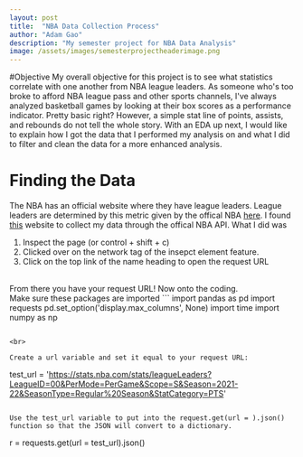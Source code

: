 ```yaml
---
layout: post
title:  "NBA Data Collection Process"
author: "Adam Gao"
description: "My semester project for NBA Data Analysis"
image: /assets/images/semesterprojectheaderimage.png
--- 
```

#Objective
My overall objective for this project is to see what statistics correlate with one another from NBA league leaders. As someone who's too broke to afford NBA league pass and other sports channels, I've always analyzed basketball games by looking at their box scores as a performance indicator. Pretty basic right? However, a simple stat line of points, assists, and rebounds do not tell the whole story. With an EDA up next, I would like to explain how I got the data that I performed my analysis on and what I did to filter and clean the data for a more enhanced analysis.

# Finding the Data  
The NBA has an official website where they have league leaders. League leaders are determined by this metric given by the offical NBA [here](https://www.nba.com/stats/help/statminimums). I found [this](https://www.nba.com/stats/leaders) website to collect my data through the offical NBA API. What I did was 
<br>
1. Inspect the page (or control + shift + c)
2. Clicked over on the network tag of the insepct element feature.
3. Click on the top link of the name heading to open the request URL
<br>
From there you have your request URL! Now onto the coding.

<br>
Make sure these packages are imported
```
import pandas as pd
import requests
pd.set_option('display.max_columns', None)
import time
import numpy as np

```

<br>

Create a url variable and set it equal to your request URL:

```
test_url = 'https://stats.nba.com/stats/leagueLeaders?LeagueID=00&PerMode=PerGame&Scope=S&Season=2021-22&SeasonType=Regular%20Season&StatCategory=PTS'

```

Use the test_url variable to put into the request.get(url = ).json() function so that the JSON will convert to a dictionary. 
```
r = requests.get(url = test_url).json()
```





